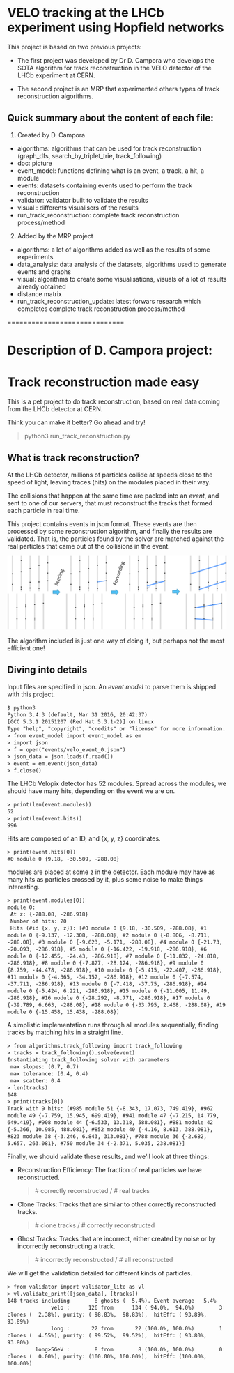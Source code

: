 
VELO tracking at the LHCb experiment using Hopfield networks
============================================================


This project is based on two previous projects:

 - The first project was developed by Dr D. Campora who develops the SOTA algorithm for track reconstruction in the VELO detector of the LHCb experiment at CERN.

 - The second project is an MRP that experimented others types of track reconstruction algorithms.


Quick summary about the content of each file:
---------------------------------------------
1. Created by D. Campora

- algorithms: algorithms that can be used for track reconstruction (graph_dfs, search_by_triplet_trie, track_following)
- doc: picture
- event_model: functions defining what is an event, a track, a hit, a module
- events: datasets containing events used to perform the track reconstruction
- validator: validator built to validate the results
- visual : differents visualisers of the results
- run_track_reconstruction: complete track reconstruction process/method


2. Added by the MRP project

- algorithms: a lot of algorithms added as well as the results of some experiments
- data_analysis: data analysis of the datasets, algorithms used to generate events and graphs
- visual: algorithms to create some visualisations, visuals of a lot of results already obtained
- distance matrix
- run_track_reconstruction_update: latest forwars research which completes complete track reconstruction process/method



=============================

Description of D. Campora project: 
==============================


Track reconstruction made easy
==============================

This is a pet project to do track reconstruction,
based on real data coming from the LHCb detector at CERN.

Think you can make it better? Go ahead and try!

>    python3 run_track_reconstruction.py

What is track reconstruction?
-----------------------------

At the LHCb detector, millions of particles collide at speeds
close to the speed of light, leaving traces (hits) on the modules
placed in their way.

The collisions that happen at the same time are packed
into an *event*, and sent to one of our servers,
that must reconstruct the tracks that formed each particle
in real time.

This project contains events in json format. These events are
then processed by some reconstruction algorithm, and finally
the results are validated. That is, the particles found by
the solver are matched against the real particles that came out of
the collisions in the event.

![velopix reconstruction example](doc/reco_example.png "velopix reconstruction example")

The algorithm included is just one way of doing it, but perhaps
not the most efficient one!

Diving into details
-------------------

Input files are specified in json. An *event model* to parse them
is shipped with this project.

    $ python3
    Python 3.4.3 (default, Mar 31 2016, 20:42:37) 
    [GCC 5.3.1 20151207 (Red Hat 5.3.1-2)] on linux
    Type "help", "copyright", "credits" or "license" for more information.
    > from event_model import event_model as em
    > import json
    > f = open("events/velo_event_0.json")
    > json_data = json.loads(f.read())
    > event = em.event(json_data)
    > f.close()

The LHCb Velopix detector has 52 modules. Spread across the modules,
we should have many hits, depending on the event we are on.

    > print(len(event.modules))
    52
    > print(len(event.hits))
    996

Hits are composed of an ID, and {x, y, z} coordinates.

    > print(event.hits[0])
    #0 module 0 {9.18, -30.509, -288.08}


modules are placed at some z in the detector. Each module
may have as many hits as particles crossed by it, plus some noise to
make things interesting.

    > print(event.modules[0])
    module 0:
     At z: {-288.08, -286.918}
     Number of hits: 20
     Hits (#id {x, y, z}): [#0 module 0 {9.18, -30.509, -288.08}, #1 module 0 {-9.137, -12.308, -288.08}, #2 module 0 {-8.806, -8.711, -288.08}, #3 module 0 {-9.623, -5.171, -288.08}, #4 module 0 {-21.73, -20.093, -286.918}, #5 module 0 {-16.422, -19.918, -286.918}, #6 module 0 {-12.455, -24.43, -286.918}, #7 module 0 {-11.832, -24.818, -286.918}, #8 module 0 {-7.827, -28.124, -286.918}, #9 module 0 {8.759, -44.478, -286.918}, #10 module 0 {-5.415, -22.407, -286.918}, #11 module 0 {-4.365, -34.152, -286.918}, #12 module 0 {-7.574, -37.711, -286.918}, #13 module 0 {-7.418, -37.75, -286.918}, #14 module 0 {-5.424, 6.221, -286.918}, #15 module 0 {-11.005, 11.49, -286.918}, #16 module 0 {-28.292, -8.771, -286.918}, #17 module 0 {-39.789, 6.663, -288.08}, #18 module 0 {-33.795, 2.468, -288.08}, #19 module 0 {-15.458, 15.438, -288.08}]


A simplistic implementation runs through all modules sequentially,
finding tracks by matching hits in a straight line.

    > from algorithms.track_following import track_following
    > tracks = track_following().solve(event)
    Instantiating track_following solver with parameters
     max slopes: (0.7, 0.7)
     max tolerance: (0.4, 0.4)
     max scatter: 0.4
    > len(tracks)
    148
    > print(tracks[0])
    Track with 9 hits: [#985 module 51 {-8.343, 17.073, 749.419}, #962 module 49 {-7.759, 15.945, 699.419}, #941 module 47 {-7.215, 14.779, 649.419}, #908 module 44 {-6.533, 13.318, 588.081}, #881 module 42 {-5.366, 10.985, 488.081}, #852 module 40 {-4.16, 8.613, 388.081}, #823 module 38 {-3.246, 6.843, 313.081}, #788 module 36 {-2.682, 5.657, 263.081}, #750 module 34 {-2.371, 5.035, 238.081}]

Finally, we should validate these results, and we'll look
at three things:

*   Reconstruction Efficiency: The fraction of real particles we have reconstructed.
    > \# correctly reconstructed / \# real tracks

*   Clone Tracks: Tracks that are similar to other correctly reconstructed tracks.
    > \# clone tracks / \# correctly reconstructed

*   Ghost Tracks: Tracks that are incorrect, either created by noise or by incorrectly reconstructing a track.
    > \# incorrectly reconstructed / \# all reconstructed

We will get the validation detailed for different kinds of particles.

    > from validator import validator_lite as vl
    > vl.validate_print([json_data], [tracks])
    148 tracks including        8 ghosts (  5.4%). Event average   5.4%
                  velo :      126 from      134 ( 94.0%,  94.0%)        3 clones (  2.38%), purity: ( 98.83%,  98.83%),  hitEff: ( 93.89%,  93.89%)
                  long :       22 from       22 (100.0%, 100.0%)        1 clones (  4.55%), purity: ( 99.52%,  99.52%),  hitEff: ( 93.80%,  93.80%)
             long>5GeV :        8 from        8 (100.0%, 100.0%)        0 clones (  0.00%), purity: (100.00%, 100.00%),  hitEff: (100.00%, 100.00%)
